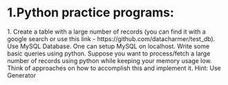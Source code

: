 <h1>1.Python practice programs:</h1>
<p>1. Create a table with a large number of records (you can find it with a google search or use this
link - https://github.com/datacharmer/test_db). Use MySQL Database. One can setup MySQL on
localhost. Write some basic queries using python. Suppose you want to process/fetch a large
number of records using python while keeping your memory usage low. Think of approaches on
how to accomplish this and implement it.
Hint: Use Generator</p>
